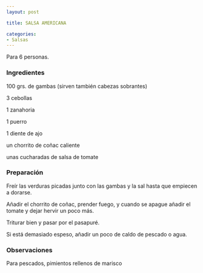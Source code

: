 ```yaml
---
layout: post

title: SALSA AMERICANA

categories:
- Salsas
---
```

Para 6 personas.

<h3>Ingredientes</h3>
100 grs. de gambas (sirven también cabezas sobrantes)

3 cebollas

1 zanahoria

1 puerro

1 diente de ajo

un chorrito de coñac caliente

unas cucharadas de salsa de tomate

<h3>Preparación</h3>
Freír las verduras picadas junto con las gambas y la sal hasta que empiecen a dorarse.

Añadir el chorrito de coñac, prender fuego, y cuando se apague añadir el tomate y dejar hervir un poco más.

Triturar bien y pasar por el pasapuré.

Si está demasiado espeso, añadir un poco de caldo de pescado o agua.

<h3>Observaciones</h3>
Para pescados, pimientos rellenos de marisco

